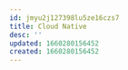 ```yaml
---
id: jmyu2j127398lu5ze16czs7
title: Cloud Native
desc: ''
updated: 1660280156452
created: 1660280156452
---
```

